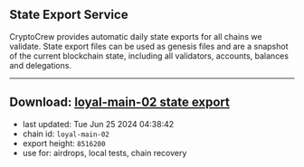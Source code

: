 ## State Export Service
CryptoCrew provides automatic daily state exports for all chains we validate. State export files can be used as genesis files and are a snapshot of the current blockchain state, including all validators, accounts, balances and delegations.

---
**Download: [loyal-main-02 state export](https://dl-eu2.ccvalidators.com/SERVICE/loyal/loyal-main-02_export_8516200.json)**
---

- last updated: Tue Jun 25 2024 04:38:42
- chain id: `loyal-main-02`
- export height: `8516200`
- use for: airdrops, local tests, chain recovery
